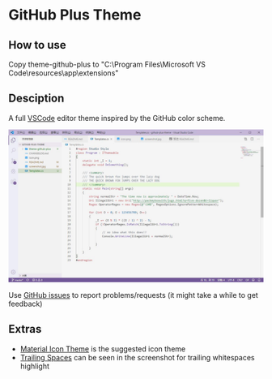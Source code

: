 # GitHub Plus Theme

## How to use

Copy theme-github-plus to "C:\Program Files\Microsoft VS Code\resources\app\extensions"

## Desciption

A full [VSCode](https://code.visualstudio.com/) editor theme inspired by the
GitHub color scheme.

![screenshot](./screenshot.jpg)

Use [GitHub issues](https://github.com/thenikso/github-plus-theme) to report problems/requests (it might take a while to get feedback)

## Extras

- [Material Icon Theme](https://marketplace.visualstudio.com/items?itemName=PKief.material-icon-theme)
  is the suggested icon theme
- [Trailing Spaces](https://marketplace.visualstudio.com/items?itemName=shardulm94.trailing-spaces)
  can be seen in the screenshot for trailing whitespaces highlight

